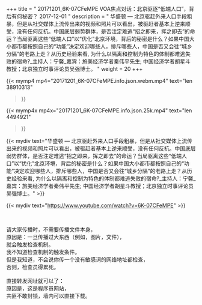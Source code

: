 +++
title = " 20171201_6K-07CFeMPE VOA焦点对话：北京驱逐“低端人口”，背后有何秘密？ 2017-12-01 "
description = " 华盛顿 — 北京驱赶外来人口手段粗暴，但是从社交媒体上流传出来的视频和照片可以看出，被驱赶者基本上逆来顺受，没有任何反抗。中国底层弱势群体，是否注定难逃“招之即来，挥之即去”的命运？当局驱离这些“低端人口”以“优化”北京环境，背后的秘密是什么？如果中国大小都市都按照自己的“功能”决定欢迎哪些人，排斥哪些人，中国是否又会往“城乡分隔”的老路上走？从历史经验来看, 为什么以隔离和控制为特色的体制都难逃失败的宿命?_主持人：宁馨_嘉宾：旅美经济学者秦伟平先生; 中国经济学者胡星斗教授；北京独立时事评论员吴强博士。 "
weight = 20
+++

{{< mymp4 mp4="20171201_6K-07CFeMPE.info.json.webm.mp4" 
text="len 38910313"
>}}

{{< mymp4x  mp4x="20171201_6K-07CFeMPE.info.json.25k.mp4"
text="len 4494921"
>}}


{{< mydiv text="华盛顿 — 北京驱赶外来人口手段粗暴，但是从社交媒体上流传出来的视频和照片可以看出，被驱赶者基本上逆来顺受，没有任何反抗。中国底层弱势群体，是否注定难逃“招之即来，挥之即去”的命运？当局驱离这些“低端人口”以“优化”北京环境，背后的秘密是什么？如果中国大小都市都按照自己的“功能”决定欢迎哪些人，排斥哪些人，中国是否又会往“城乡分隔”的老路上走？从历史经验来看, 为什么以隔离和控制为特色的体制都难逃失败的宿命?_主持人：宁馨_嘉宾：旅美经济学者秦伟平先生; 中国经济学者胡星斗教授；北京独立时事评论员吴强博士。" >}}
<br>

{{< mydiv text="https://www.youtube.com/watch?v=6K-07CFeMPE" >}}


<br>

请大家传播时，不需要传播文件本身，<br>
原因是：一旦传播过大东西（例如，图片，文件），<br>
就会触发检查机制。<br>
我不知道检查机制的触发条件。<br>
但是我知道，不会说你传一个没有敏感词的网络地址都检查，<br>
否则，检查员得累死。<br><br>
直接转发网址就可以了：<br>
原因是，这是程序员网站，<br>
共匪不敢封锁，墙内可以直接下载。


